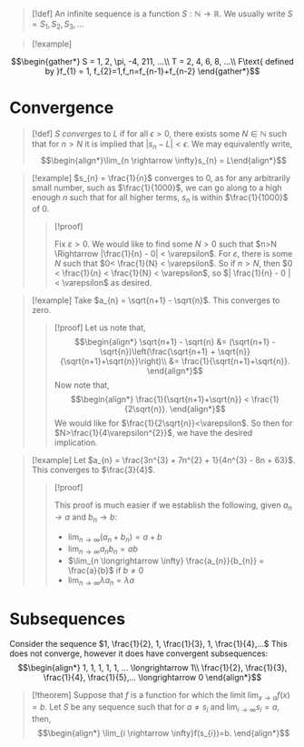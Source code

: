 >[!def]
>An infinite sequence is a function $S : \mathbb{N} \longrightarrow \mathbb{R}$.
>We usually write $S = S_{1}, S_{2}, S_{3}, ...$

>[!example]

$$\begin{gather*}
S = 1, 2, \pi, -4, 211, ...\\
T = 2, 4, 6, 8, ...\\
F\text{ defined by }f_{1} = 1, f_{2}=1,f_n=f_{n-1}+f_{n-2}
\end{gather*}$$

# Convergence
>[!def]
>$S$ *converges* to $L$ if for all $\epsilon>0$, there exists some $N\in \mathbb{N}$ such that for $n>N$ it is implied that $|s_{n}-L|<\epsilon$.
>We may equivalently write,
>$$\begin{align*}\lim_{n \rightarrow \infty}s_{n} = L\end{align*}$$

>[!example]
>$s_{n} = \frac{1}{n}$ converges to 0, as for any arbitrarily small number, such as $\frac{1}{1000}$, we can go along to a high enough $n$ such that for all higher terms, $s_{n}$ is within $\frac{1}{1000}$ of 0.
>>[!proof]
>> 
>> Fix $\varepsilon>0$. We would like to find some $N>0$ such that $n>N \Rightarrow |\frac{1}{n} - 0| < \varepsilon$.
>> For $\varepsilon$, there is some $N$ such that $0< \frac{1}{N} < \varepsilon$. So if $n>N$, then $0 < \frac{1}{n} < \frac{1}{N} < \varepsilon$, so $| \frac{1}{n} - 0 | < \varepsilon$ as desired.
>> $$
>> \tag*{$\blacksquare$}
>> $$


>[!example]
>Take $a_{n} = \sqrt{n+1} - \sqrt{n}$.
>This converges to zero.
>>[!proof]
>>Let us note that,
>>$$\begin{align*}
>>\sqrt{n+1} - \sqrt{n} &= (\sqrt{n+1} - \sqrt{n})\left(\frac{\sqrt{n+1} + \sqrt{n}}{\sqrt{n+1}+\sqrt{n}}\right)\\
>>&= \frac{1}{\sqrt{n+1}+\sqrt{n}}.
>>\end{align*}$$
>>Now note that,
>>$$\begin{align*}
>>\frac{1}{\sqrt{n+1}+\sqrt{n}} < \frac{1}{2\sqrt{n}}.
>>\end{align*}$$
>>We would like for $\frac{1}{2\sqrt{n}}<\varepsilon$. So then for $N>\frac{1}{4\varepsilon^{2}}$, we have the desired implication.
>>$$
>>\tag*{$\blacksquare$}
>>$$

>[!example]
>Let $a_{n} = \frac{3n^{3} + 7n^{2} + 1}{4n^{3} - 8n + 63}$. This converges to $\frac{3}{4}$.
>>[!proof]
>> 
>> This proof is much easier if we establish the following, given $a_{n} \rightarrow a$ and $b_{n} \rightarrow b$:
>> - $\lim_{n \longrightarrow \infty}(a_{n}+b_{n}) = a + b$
>> - $\lim_{n \longrightarrow \infty}a_{n}b_{n} = ab$
>> - $\lim_{n \longrightarrow \infty} \frac{a_{n}}{b_{n}} = \frac{a}{b}$ if $b\ne 0$
>> - $\lim_{n \longrightarrow \infty}\lambda a_{n} = \lambda a$

# Subsequences
Consider the sequence $1, \frac{1}{2}, 1, \frac{1}{3}, 1, \frac{1}{4},...$
This does not converge, however it does have convergent subsequences:
$$\begin{align*}
1, 1, 1, 1, 1, ... \longrightarrow 1\\
\frac{1}{2}, \frac{1}{3}, \frac{1}{4}, \frac{1}{5},... \longrightarrow 0
\end{align*}$$
>[!theorem]
> Suppose that $f$ is a function for which the limit $\lim_{x \rightarrow a}f(x)=b$. Let $S$ be any sequence such that for $a\ne s_{i}$ and $\lim_{i \rightarrow \infty}s_{i} = a$, then,
> $$\begin{align*}
> \lim_{i \rightarrow \infty}f(s_{i})=b.
> \end{align*}$$
